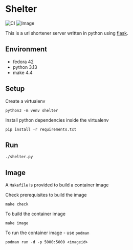 # Shelter

![CI](https://github.com/jostho/shelter/actions/workflows/ci.yml/badge.svg)
![Image](https://github.com/jostho/shelter/actions/workflows/image.yml/badge.svg)

This is a url shortener server written in python using [flask](https://github.com/pallets/flask).

## Environment

* fedora 42
* python 3.13
* make 4.4

## Setup

Create a virtualenv

    python3 -m venv shelter

Install python dependencies inside the virtualenv

    pip install -r requirements.txt

## Run

    ./shelter.py

## Image

A `Makefile` is provided to build a container image

Check prerequisites to build the image

    make check

To build the container image

    make image

To run the container image - use `podman`

    podman run -d -p 5000:5000 <imageid>
